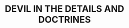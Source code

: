 ---
title: "DEVIL IN THE DETAILS AND DOCTRINES"
menu:
  main:
    - name: "DEVIL IN THE DETAILS AND DOCTRINES"
      url: "#"
      weight: 400
headless: true
_build:
  render: never
---